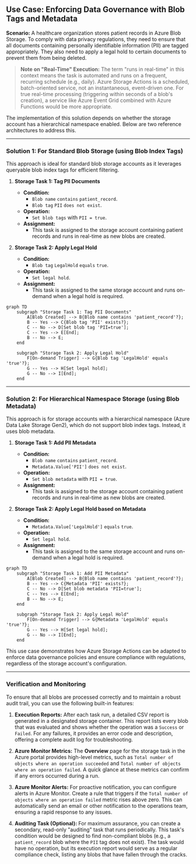 ## Use Case: Enforcing Data Governance with Blob Tags and Metadata

**Scenario:** A healthcare organization stores patient records in Azure Blob Storage. To comply with data privacy regulations, they need to ensure that all documents containing personally identifiable information (PII) are tagged appropriately. They also need to apply a legal hold to certain documents to prevent them from being deleted.

> **Note on "Real-Time" Execution:** The term "runs in real-time" in this context means the task is automated and runs on a frequent, recurring schedule (e.g., daily). Azure Storage Actions is a scheduled, batch-oriented service, not an instantaneous, event-driven one. For true real-time processing (triggering within seconds of a blob's creation), a service like Azure Event Grid combined with Azure Functions would be more appropriate.

The implementation of this solution depends on whether the storage account has a hierarchical namespace enabled. Below are two reference architectures to address this.

---

### Solution 1: For Standard Blob Storage (using Blob Index Tags)

This approach is ideal for standard blob storage accounts as it leverages queryable blob index tags for efficient filtering.

1.  **Storage Task 1: Tag PII Documents**
    *   **Condition:**
        *   `Blob name` `contains` `patient_record`.
        *   `Blob tag` `PII` `does not exist`.
    *   **Operation:**
        *   `Set blob tags` with `PII = true`.
    *   **Assignment:**
        *   This task is assigned to the storage account containing patient records and runs in real-time as new blobs are created.

2.  **Storage Task 2: Apply Legal Hold**
    *   **Condition:**
        *   `Blob tag` `LegalHold` `equals` `true`.
    *   **Operation:**
        *   `Set legal hold`.
    *   **Assignment:**
        *   This task is assigned to the same storage account and runs on-demand when a legal hold is required.

```mermaid
graph TD
    subgraph "Storage Task 1: Tag PII Documents"
        A[Blob Created] --> B{Blob name contains 'patient_record'?};
        B -- Yes --> C{Blob tag 'PII' exists?};
        C -- No --> D[Set blob tag 'PII=true'];
        C -- Yes --> E[End];
        B -- No --> E;
    end

    subgraph "Storage Task 2: Apply Legal Hold"
        F[On-demand Trigger] --> G{Blob tag 'LegalHold' equals 'true'?};
        G -- Yes --> H[Set legal hold];
        G -- No --> I[End];
    end
```

---

### Solution 2: For Hierarchical Namespace Storage (using Blob Metadata)

This approach is for storage accounts with a hierarchical namespace (Azure Data Lake Storage Gen2), which do not support blob index tags. Instead, it uses blob metadata.

1.  **Storage Task 1: Add PII Metadata**
    *   **Condition:**
        *   `Blob name` `contains` `patient_record`.
        *   `Metadata.Value['PII']` `does not exist`.
    *   **Operation:**
        *   `Set blob metadata` with `PII = true`.
    *   **Assignment:**
        *   This task is assigned to the storage account containing patient records and runs in real-time as new blobs are created.

2.  **Storage Task 2: Apply Legal Hold based on Metadata**
    *   **Condition:**
        *   `Metadata.Value['LegalHold']` `equals` `true`.
    *   **Operation:**
        *   `Set legal hold`.
    *   **Assignment:**
        *   This task is assigned to the same storage account and runs on-demand when a legal hold is required.

```mermaid
graph TD
    subgraph "Storage Task 1: Add PII Metadata"
        A[Blob Created] --> B{Blob name contains 'patient_record'?};
        B -- Yes --> C{Metadata 'PII' exists?};
        C -- No --> D[Set blob metadata 'PII=true'];
        C -- Yes --> E[End];
        B -- No --> E;
    end

    subgraph "Storage Task 2: Apply Legal Hold"
        F[On-demand Trigger] --> G{Metadata 'LegalHold' equals 'true'?};
        G -- Yes --> H[Set legal hold];
        G -- No --> I[End];
    end
```

This use case demonstrates how Azure Storage Actions can be adapted to enforce data governance policies and ensure compliance with regulations, regardless of the storage account's configuration.

---

### Verification and Monitoring

To ensure that all blobs are processed correctly and to maintain a robust audit trail, you can use the following built-in features:

1.  **Execution Reports:** After each task run, a detailed CSV report is generated in a designated storage container. This report lists every blob that was evaluated and shows whether the operation was a `Success` or `Failed`. For any failures, it provides an error code and description, offering a complete audit log for troubleshooting.

2.  **Azure Monitor Metrics:** The **Overview** page for the storage task in the Azure portal provides high-level metrics, such as `Total number of objects where an operation succeeded` and `Total number of objects where an operation failed`. A quick glance at these metrics can confirm if any errors occurred during a run.

3.  **Azure Monitor Alerts:** For proactive notification, you can configure alerts in Azure Monitor. Create a rule that triggers if the `Total number of objects where an operation failed` metric rises above zero. This can automatically send an email or other notification to the operations team, ensuring a rapid response to any issues.

4.  **Auditing Task (Optional):** For maximum assurance, you can create a secondary, read-only "auditing" task that runs periodically. This task's condition would be designed to find non-compliant blobs (e.g., a `patient_record` blob where the `PII` tag does not exist). The task would have no operation, but its execution report would serve as a regular compliance check, listing any blobs that have fallen through the cracks.
